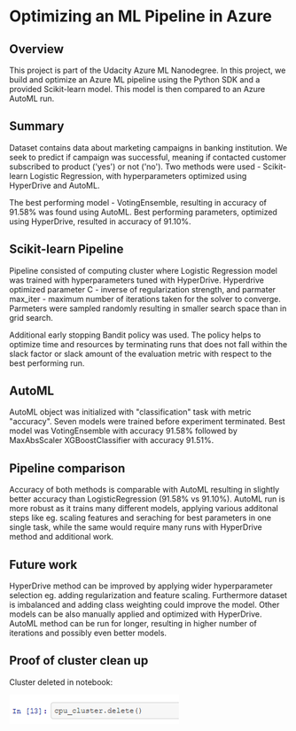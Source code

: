 # Optimizing an ML Pipeline in Azure

## Overview
This project is part of the Udacity Azure ML Nanodegree.
In this project, we build and optimize an Azure ML pipeline using the Python SDK and a provided Scikit-learn model.
This model is then compared to an Azure AutoML run.

## Summary
Dataset contains data about marketing campaigns in banking institution. We seek to predict if campaign was successful, meaning if contacted customer subscribed to product ('yes') or not ('no'). 
Two methods were used - Scikit-learn Logistic Regression, with hyperparameters optimized using HyperDrive and AutoML.

The best performing model - VotingEnsemble, resulting in accuracy of 91.58% was found using AutoML. Best performing parameters, optimized using HyperDrive, resulted in accuracy of 91.10%.

## Scikit-learn Pipeline
Pipeline consisted of computing cluster where Logistic Regression model was trained with hyperparameters tuned with HyperDrive. Hyperdrive optimized parameter C - inverse of regularization strength, and parmater max_iter - maximum number of iterations taken for the solver to converge. Parmeters were sampled randomly resulting in smaller search space than in grid search. 

Additional early stopping Bandit policy was used. The policy helps to optimize time and resources by terminating runs that does not fall within the slack factor or slack amount of the evaluation metric with respect to the best performing run.
## AutoML
AutoML object was initialized with "classification" task with metric "accuracy". Seven models were trained before experiment terminated. Best model was VotingEnsemble with accuracy 91.58% followed by MaxAbsScaler XGBoostClassifier with accuracy 91.51%.

## Pipeline comparison
Accuracy of both methods is comparable with AutoML resulting in slightly better accuracy than LogisticRegression (91.58% vs 91.10%). AutoML run is more robust as it trains many different models, applying various additonal steps like eg. scaling features and seraching for best parameters in one single task, while the same would require many runs with HyperDrive method and additional work. 

## Future work
HyperDrive method can be improved by applying wider hyperparameter selection eg. adding regularization and feature scaling. Furthermore dataset is imbalanced and adding class weighting could improve the model. Other models can be also manually applied and optimized with HyperDrive.
AutoML method can be run for longer, resulting in higher number of iterations and possibly even better models.
## Proof of cluster clean up
Cluster deleted in notebook:

![alt text](cluster_delete.png)
